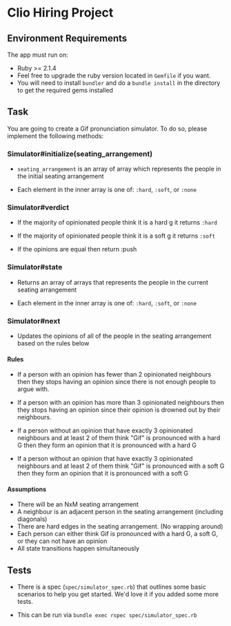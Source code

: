 # Clio Hiring Project

## Environment Requirements

The app must run on:

- Ruby >= 2.1.4
 - Feel free to upgrade the ruby version located in `Gemfile` if you want. 
- You will need to install `bundler` and do a `bundle install` in the directory to get the required gems installed

## Task
 
You are going to create a Gif pronunciation simulator. To do so, please implement the following methods:

### Simulator#initialize(seating_arrangement)

- `seating_arrangement` is an array of array which represents the people in the initial seating arrangement

- Each element in the inner array is one of: `:hard`, `:soft`, or `:none`

### Simulator#verdict

- If the majority of opinionated people think it is a hard g it returns `:hard`

- If the majority of opinionated people think it is a soft g it returns `:soft`

- If the opinions are equal then return :push

### Simulator#state

- Returns an array of arrays that represents the people in the current seating arrangement

- Each element in the inner array is one of: `:hard`, `:soft`, or `:none`

### Simulator#next

- Updates the opinions of all of the people in the seating arrangement based on the rules below

#### Rules

- If a person with an opinion has fewer than 2 opinionated neighbours then they stops having an opinion since there is not enough people to argue with. 

- If a person with an opinion has more than 3 opinionated neighbours then they stops having an opinion since their opinion is drowned out by their neighbours. 

- If a person without an opinion that have exactly 3 opinionated neighbours and at least 2 of them think "Gif" is pronounced with a hard G then they form an opinion that it is pronounced with a hard G

- If a person without an opinion that have exactly 3 opinionated neighbours and at least 2 of them think "Gif" is pronounced with a soft G then they form an opinion that it is pronounced with a soft G

#### Assumptions 
- There will be an NxM seating arrangement
- A neighbour is an adjacent person in the seating arrangement (including diagonals)
- There are hard edges in the seating arrangement. (No wrapping around)
- Each person can either think Gif is pronounced with a hard G, a soft G, or they can not have an opinion
- All state transitions happen simultaneously

## Tests

- There is a spec (`spec/simulator_spec.rb`) that outlines some basic scenarios to help you get started. We'd love it if you added some more tests. 

- This can be run via `bundle exec rspec spec/simulator_spec.rb`
